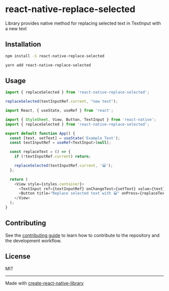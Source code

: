 # react-native-replace-selected

Library provides native method for replacing selected text in TextInput with a new text

## Installation

```sh
npm install -S react-native-replace-selected
```

```sh
yarn add react-native-replace-selected
```

## Usage

```typescript
import { replaceSelected } from 'react-native-replace-selected';

replaceSelected(textInputRef.current, "new text");
```

```typescript
import React, { useState, useRef } from 'react';

import { StyleSheet, View, Button, TextInput } from 'react-native';
import { replaceSelected } from 'react-native-replace-selected';

export default function App() {
  const [text, setText] = useState('Example Text');
  const textInputRef = useRef<TextInput>(null);

  const replaceText = () => {
    if (!textInputRef.current) return;

    replaceSelected(textInputRef.current, '😀');
  };

  return (
    <View style={styles.container}>
      <TextInput ref={textInputRef} onChangeText={setText} value={text} />
      <Button title="Replace selected text with 😀" onPress={replaceText} />
    </View>
  );
}
```

## Contributing

See the [contributing guide](CONTRIBUTING.md) to learn how to contribute to the repository and the development workflow.

## License

MIT

---

Made with [create-react-native-library](https://github.com/callstack/react-native-builder-bob)
